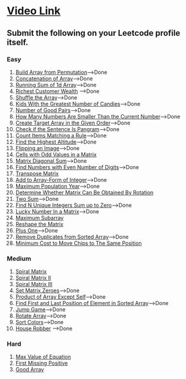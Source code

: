 # [Video Link](https://youtu.be/n60Dn0UsbEk)

## Submit the following on your Leetcode profile itself.

### Easy
1. [Build Array from Permutation](https://leetcode.com/problems/build-array-from-permutation/)-->Done
2. [Concatenation of Array](https://leetcode.com/problems/concatenation-of-array/)-->Done
3. [Running Sum of 1d Array](https://leetcode.com/problems/running-sum-of-1d-array/)-->Done
4. [Richest Customer Wealth](https://leetcode.com/problems/richest-customer-wealth/) -->Done
5. [Shuffle the Array](https://leetcode.com/problems/shuffle-the-array/)-->Done
6. [Kids With the Greatest Number of Candies](https://leetcode.com/problems/kids-with-the-greatest-number-of-candies/)-->Done
7. [Number of Good Pairs](https://leetcode.com/problems/number-of-good-pairs/)-->Done
8. [How Many Numbers Are Smaller Than the Current Number](https://leetcode.com/problems/how-many-numbers-are-smaller-than-the-current-number/)-->Done
9. [Create Target Array in the Given Order](https://leetcode.com/problems/create-target-array-in-the-given-order/)-->Done
10. [Check if the Sentence Is Pangram](https://leetcode.com/problems/check-if-the-sentence-is-pangram/)-->Done
11. [Count Items Matching a Rule](https://leetcode.com/problems/count-items-matching-a-rule/)-->Done
12. [Find the Highest Altitude](https://leetcode.com/problems/find-the-highest-altitude/)-->Done
13. [Flipping an Image](https://leetcode.com/problems/flipping-an-image/)-->Done
14. [Cells with Odd Values in a Matrix](https://leetcode.com/problems/cells-with-odd-values-in-a-matrix/)
15. [Matrix Diagonal Sum](https://leetcode.com/problems/matrix-diagonal-sum/)-->Done
16. [Find Numbers with Even Number of Digits](https://leetcode.com/problems/find-numbers-with-even-number-of-digits/)-->Done
17. [Transpose Matrix](https://leetcode.com/problems/transpose-matrix/)
18. [Add to Array-Form of Integer](https://leetcode.com/problems/add-to-array-form-of-integer/)-->Done
19. [Maximum Population Year](https://leetcode.com/problems/maximum-population-year/)-->Done
20. [Determine Whether Matrix Can Be Obtained By Rotation](https://leetcode.com/problems/determine-whether-matrix-can-be-obtained-by-rotation/)
21. [Two Sum](https://leetcode.com/problems/two-sum/)-->Done
22. [Find N Unique Integers Sum up to Zero](https://leetcode.com/problems/find-n-unique-integers-sum-up-to-zero/)-->Done
23. [Lucky Number In a Matrix](https://leetcode.com/problems/lucky-numbers-in-a-matrix/)-->Done
24. [Maximum Subarray](https://leetcode.com/problems/maximum-subarray/)
25. [Reshape the Matrix](https://leetcode.com/problems/reshape-the-matrix/)
26. [Plus One](https://leetcode.com/problems/plus-one/)-->Done
27. [Remove Duplicates from Sorted Array](https://leetcode.com/problems/remove-duplicates-from-sorted-array/)-->Done
28. [Minimum Cost to Move Chips to The Same Position](https://leetcode.com/problems/minimum-cost-to-move-chips-to-the-same-position/)

### Medium
1. [Spiral Matrix](https://leetcode.com/problems/spiral-matrix/)
2. [Spiral Matrix II](https://leetcode.com/problems/spiral-matrix-ii/)
3. [Spiral Matrix III](https://leetcode.com/problems/spiral-matrix-iii/)
4. [Set Matrix Zeroes](https://leetcode.com/problems/set-matrix-zeroes/)-->Done
5. [Product of Array Except Self](https://leetcode.com/problems/product-of-array-except-self/)-->Done
6. [Find First and Last Position of Element in Sorted Array](https://leetcode.com/problems/find-first-and-last-position-of-element-in-sorted-array/)-->Done
7. [Jump Game](https://leetcode.com/problems/jump-game/)-->Done
8. [Rotate Array](https://leetcode.com/problems/rotate-array/)-->Done
9. [Sort Colors](https://leetcode.com/problems/sort-colors/)-->Done
10. [House Robber](https://leetcode.com/problems/house-robber/) -->Done

### Hard
1. [Max Value of Equation](https://leetcode.com/problems/max-value-of-equation/)
2. [First Missing Positive](https://leetcode.com/problems/first-missing-positive/)
3. [Good Array](https://leetcode.com/problems/check-if-it-is-a-good-array/)
